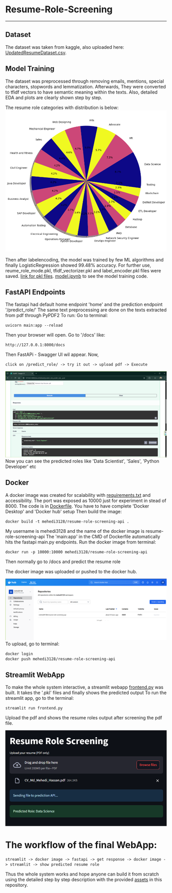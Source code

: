 # Resume-Role-Screening

---

## Dataset
The dataset was taken from kaggle, also uploaded here: [UpdatedResumeDataset.csv](assets/UpdatedResumeDataSet.csv).

## Model Training
The dataset was preprocessed through removing emails, mentions, special characters, stopwords and lemmatization.
Afterwards, They were converted to tfidf vectors to have semantic meaning within the texts.
Also, detailed EDA and plots are clearly shown step by step.

The resume role categories with distribution is below:
![pie](assets/pie.png)

Then after labelencoding, the model was trained by few ML algorithms and finally LogisticRegression showed 99.48% accuracy.
For further use, reume_role_mode.pkl, tfidf_vectorizer.pkl and label_encoder.pkl files were saved. [link for pkl files](assets).
[model.ipynb](assets/model.ipynb) to see the model training code.

## FastAPI Endpoints
The fastapi had default home endpoint 'home' and the prediction endpoint '/predict_role/'
The same text preprocessing are done on the texts extracted from pdf through PyPDF2
To run:
Go to terminal:
```Terminal 
uvicorn main:app --reload
```
Then your browser will open. Go to '/docs' like: 

```docs
http://127.0.0.1:8000/docs
```
Then FastAPi - Swagger UI wil appear. Now,
```
click on /predict_role/ -> try it out -> upload pdf -> Execute
```
![output](assets/output.png)
Now you can see the predicted roles like 'Data Scientist', 'Sales', 'Python Developer' etc

## Docker 
A docker image was created for scalability with [requirements.txt](assets/requirements.txt) and accessibility.
The port was exposed as 10000 just for experiment in stead of 8000.
The code is in [Dockerfile](assets/Dockerfile).
You have to have complete 'Docker Desktop' and 'Docker hub' setup
Then build the image:
```
docker build -t mehedi3128/resume-role-screening-api .
```
My username is mehedi3128 and the name of the docker image is resume-role-screening-api
The 'main:app' in the CMD of Dockerfile automatically hits the fastapi main.py endpoints.
Run the docker image from terminal:
```
docker run -p 10000:10000 mehedi3128/resume-role-screening-api
```
Then normally go to /docs and predict the resume role

The docker image was uploaded or pushed to the docker hub.

![dockerhub](assets/dockerhub.png)
To upload, go to terminal:
```
docker login
docker push mehedi3128/resume-role-screening-api
```

## Streamlit WebApp
To make the whole system interactive, a streamlit webapp [frontend.py](assets/frontend.py) was built.
It takes the '.pkl' files and finally shows the predicted output
To run the streamlit app, go to the terminal:
```
streamlit run frontend.py
```
Upload the pdf and shows the resume roles output after screening the pdf file.

![stremlit](assets/streamlit.png)

# The workflow of the final WebApp:
```
streamlit -> docker image -> fastapi -> get response -> docker image -> streamlit -> show predicted resume role
```

Thus the whole system works and hope anyone can build it from scratch using the detailed step by step description with the provided [assets](/assets) in this repository.
